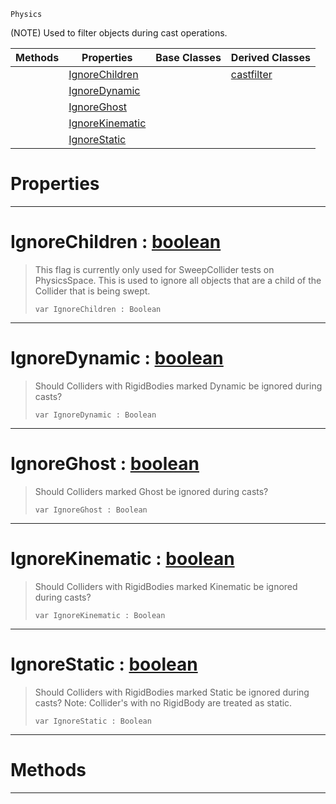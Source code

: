  `Physics`

(NOTE) Used to filter objects during cast operations.

|Methods|Properties|Base Classes|Derived Classes|
|---|---|---|---|
| |[ IgnoreChildren](https://github.com/zeroengineteam/ZeroDocs/blob/master/code_reference/class_reference/basecastfilter.markdown#ignorechildren-zero-engi)| |[castfilter](https://github.com/zeroengineteam/ZeroDocs/blob/master/code_reference/class_reference/castfilter.markdown)|
| |[ IgnoreDynamic](https://github.com/zeroengineteam/ZeroDocs/blob/master/code_reference/class_reference/basecastfilter.markdown#ignoredynamic-zero-engin)| | |
| |[ IgnoreGhost](https://github.com/zeroengineteam/ZeroDocs/blob/master/code_reference/class_reference/basecastfilter.markdown#ignoreghost-zero-engine)| | |
| |[ IgnoreKinematic](https://github.com/zeroengineteam/ZeroDocs/blob/master/code_reference/class_reference/basecastfilter.markdown#ignorekinematic-zero-eng)| | |
| |[ IgnoreStatic](https://github.com/zeroengineteam/ZeroDocs/blob/master/code_reference/class_reference/basecastfilter.markdown#ignorestatic-zero-engine)| | |


 #  Properties


---  
 #  IgnoreChildren : [boolean](https://github.com/zeroengineteam/ZeroDocs/blob/master/code_reference/nada_base_types/boolean.markdown)

> This flag is currently only used for SweepCollider tests on PhysicsSpace. This is used to ignore all objects that are a child of the Collider that is being swept.
> ``` lang=cpp, name=Nada
> var IgnoreChildren : Boolean


---  
 #  IgnoreDynamic : [boolean](https://github.com/zeroengineteam/ZeroDocs/blob/master/code_reference/nada_base_types/boolean.markdown)

> Should Colliders with RigidBodies marked Dynamic be ignored during casts?
> ``` lang=cpp, name=Nada
> var IgnoreDynamic : Boolean


---  
 #  IgnoreGhost : [boolean](https://github.com/zeroengineteam/ZeroDocs/blob/master/code_reference/nada_base_types/boolean.markdown)

> Should Colliders marked Ghost be ignored during casts?
> ``` lang=cpp, name=Nada
> var IgnoreGhost : Boolean


---  
 #  IgnoreKinematic : [boolean](https://github.com/zeroengineteam/ZeroDocs/blob/master/code_reference/nada_base_types/boolean.markdown)

> Should Colliders with RigidBodies marked Kinematic be ignored during casts?
> ``` lang=cpp, name=Nada
> var IgnoreKinematic : Boolean


---  
 #  IgnoreStatic : [boolean](https://github.com/zeroengineteam/ZeroDocs/blob/master/code_reference/nada_base_types/boolean.markdown)

> Should Colliders with RigidBodies marked Static be ignored during casts? Note: Collider's with no RigidBody are treated as static.
> ``` lang=cpp, name=Nada
> var IgnoreStatic : Boolean


---  
 #  Methods


---  
 

 